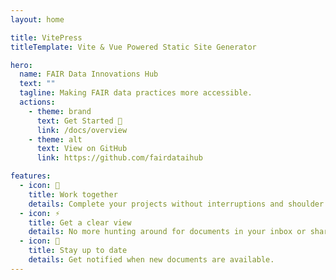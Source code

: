 ```yaml
---
layout: home

title: VitePress
titleTemplate: Vite & Vue Powered Static Site Generator

hero:
  name: FAIR Data Innovations Hub
  text: ""
  tagline: Making FAIR data practices more accessible.
  actions:
    - theme: brand
      text: Get Started 🚀
      link: /docs/overview
    - theme: alt
      text: View on GitHub
      link: https://github.com/fairdataihub

features:
  - icon: 🙌
    title: Work together
    details: Complete your projects without interruptions and shoulder tapping.
  - icon: ⚡
    title: Get a clear view
    details: No more hunting around for documents in your inbox or shared folders.
  - icon: 🌠
    title: Stay up to date
    details: Get notified when new documents are available.
---
```

